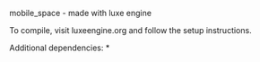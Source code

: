 mobile_space - made with luxe engine

To compile, visit luxeengine.org and follow the setup instructions.

Additional dependencies:
*